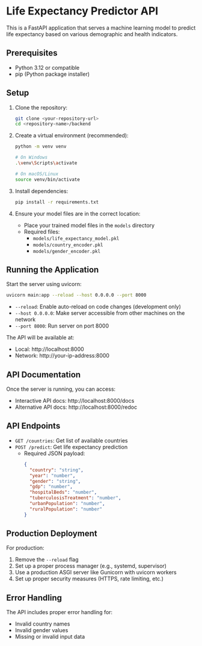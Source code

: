 # Life Expectancy Predictor API

This is a FastAPI application that serves a machine learning model to predict life expectancy based on various demographic and health indicators.

## Prerequisites

- Python 3.12 or compatible
- pip (Python package installer)

## Setup

1. Clone the repository:
   ```bash
   git clone <your-repository-url>
   cd <repository-name>/backend
   ```

2. Create a virtual environment (recommended):
   ```bash
   python -m venv venv
   
   # On Windows
   .\venv\Scripts\activate
   
   # On macOS/Linux
   source venv/bin/activate
   ```

3. Install dependencies:
   ```bash
   pip install -r requirements.txt
   ```

4. Ensure your model files are in the correct location:
   - Place your trained model files in the `models` directory
   - Required files:
     - `models/life_expectancy_model.pkl`
     - `models/country_encoder.pkl`
     - `models/gender_encoder.pkl`

## Running the Application

Start the server using uvicorn:

```bash
uvicorn main:app --reload --host 0.0.0.0 --port 8000
```

- `--reload`: Enable auto-reload on code changes (development only)
- `--host 0.0.0.0`: Make server accessible from other machines on the network
- `--port 8000`: Run server on port 8000

The API will be available at:
- Local: http://localhost:8000
- Network: http://your-ip-address:8000

## API Documentation

Once the server is running, you can access:
- Interactive API docs: http://localhost:8000/docs
- Alternative API docs: http://localhost:8000/redoc

## API Endpoints

- `GET /countries`: Get list of available countries
- `POST /predict`: Get life expectancy prediction
  - Required JSON payload:
    ```json
    {
      "country": "string",
      "year": "number",
      "gender": "string",
      "gdp": "number",
      "hospitalBeds": "number",
      "tuberculosisTreatment": "number",
      "urbanPopulation": "number",
      "ruralPopulation": "number"
    }
    ```

## Production Deployment

For production:
1. Remove the `--reload` flag
2. Set up a proper process manager (e.g., systemd, supervisor)
3. Use a production ASGI server like Gunicorn with uvicorn workers
4. Set up proper security measures (HTTPS, rate limiting, etc.)

## Error Handling

The API includes proper error handling for:
- Invalid country names
- Invalid gender values
- Missing or invalid input data